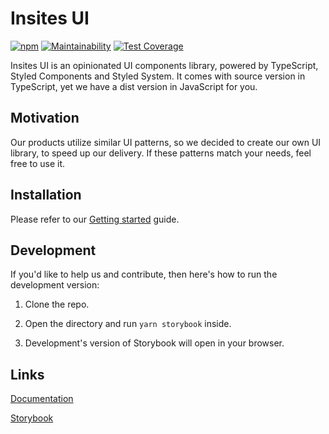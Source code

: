 # Insites UI

[![npm](https://img.shields.io/npm/v/insites-ui)](https://www.npmjs.com/package/insites-ui)
[![Maintainability](https://api.codeclimate.com/v1/badges/9399a73d71d005fa8bd4/maintainability)](https://codeclimate.com/github/insites-co/insites-ui/maintainability)
[![Test Coverage](https://api.codeclimate.com/v1/badges/9399a73d71d005fa8bd4/test_coverage)](https://codeclimate.com/github/insites-co/insites-ui/test_coverage)

Insites UI is an opinionated UI components library, powered by TypeScript, 
Styled Components and Styled System. It comes with source version in TypeScript,
yet we have a dist version in JavaScript for you.

## Motivation

Our products utilize similar UI patterns, so we decided to create our
own UI library, to speed up our delivery. If these patterns match your
needs, feel free to use it.

## Installation

Please refer to our [Getting started](https://insites-ui-docs.netlify.com/getting-started/) guide.

## Development

If you'd like to help us and contribute, then here's how to run the development version:

1. Clone the repo.

2. Open the directory and run `yarn storybook` inside.

3. Development's version of Storybook will open in your browser.

## Links

[Documentation](https://insites-ui-docs.netlify.com/)

[Storybook](https://insites-ui.netlify.com/)
